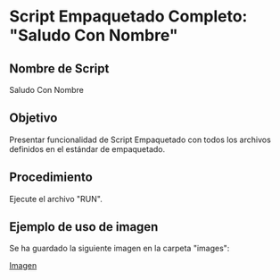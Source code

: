 # Script Empaquetado Completo: "Saludo Con Nombre"

## Nombre de Script

Saludo Con Nombre

## Objetivo

Presentar funcionalidad de Script Empaquetado con todos los archivos definidos en el estándar de empaquetado.

## Procedimiento

Ejecute el archivo "RUN".

## Ejemplo de uso de imagen

Se ha guardado la siguiente imagen en la carpeta "images":

[Imagen](images/imagen_ejemplo.png "Imagen Ejemplo")